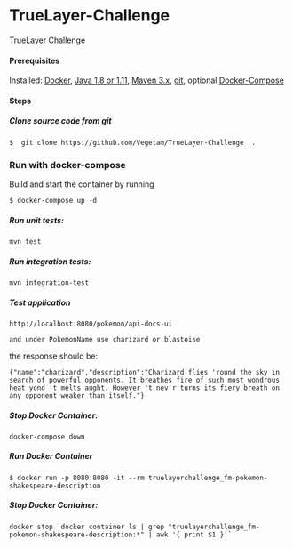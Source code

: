 # TrueLayer-Challenge
TrueLayer Challenge
#### Prerequisites

Installed: [Docker](https://www.docker.com/), [Java 1.8 or 1.11](https://www.oracle.com/technetwork/java/javase/overview/index.html), [Maven 3.x](https://maven.apache.org/install.html), [git](https://www.digitalocean.com/community/tutorials/how-to-contribute-to-open-source-getting-started-with-git), optional [Docker-Compose](https://docs.docker.com/compose/install/)

#### Steps

##### Clone source code from git
```
$  git clone https://github.com/Vegetam/TrueLayer-Challenge  .
```

### Run with docker-compose 

Build and start the container by running 

```
$ docker-compose up -d 
```

##### Run unit tests:
```
mvn test
```

##### Run integration tests:
```
mvn integration-test
```

##### Test application

```
http://localhost:8080/pokemon/api-docs-ui

and under PokemonName use charizard or blastoise
```

the response should be:
```
{"name":"charizard","description":"Charizard flies 'round the sky in search of powerful opponents. It breathes fire of such most wondrous heat yond 't melts aught. However 't nev'r turns its fiery breath on any opponent weaker than itself."}
```

##### Stop Docker Container:
```
docker-compose down
```

##### Run Docker Container
```
$ docker run -p 8080:8080 -it --rm truelayerchallenge_fm-pokemon-shakespeare-description
```

#####  Stop Docker Container:
```
docker stop `docker container ls | grep "truelayerchallenge_fm-pokemon-shakespeare-description:*" | awk '{ print $1 }'`
```
